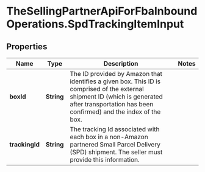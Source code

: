 # TheSellingPartnerApiForFbaInboundOperations.SpdTrackingItemInput

## Properties

Name | Type | Description | Notes
------------ | ------------- | ------------- | -------------
**boxId** | **String** | The ID provided by Amazon that identifies a given box. This ID is comprised of the external shipment ID (which is generated after transportation has been confirmed) and the index of the box. | 
**trackingId** | **String** | The tracking Id associated with each box in a non-Amazon partnered Small Parcel Delivery (SPD) shipment. The seller must provide this information. | 


